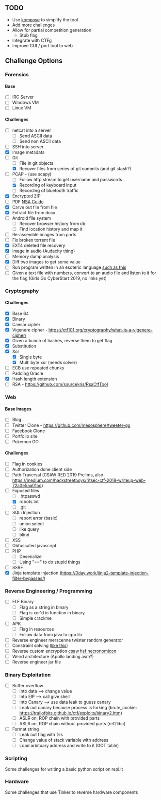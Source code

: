 ## TODO

* Use [kompose](https://kompose.io/) to simplify the tool
* Add more challenges
* Allow for partial competition generation
	* Stub flag
* Integrate with CTFg
* Improve GUI / port tool to web

## Challenge Options

### Forensics

#### Base

- [ ] IRC Server
- [ ] Windows VM
- [ ] Linux VM

#### Challenges

- [ ] netcat into a server
    - [ ] Send ASCII data
  - [ ] Send non ASCII data
- [ ] SSH into server
- [x] Image metadata
- [ ] Git
	- [ ] File in git objects
	- [x] Recover files from series of git commits (and git stash?)
- [ ] PCAP - (use scapy)
	- [ ] Follow http stream to get username and passwords
	- [x] Recording of keyboard input
	- [ ] Recording of bluetooth traffic
- [x] Encrypted ZIP
- [ ] PDF [NSA Guide](http://www.itsecure.hu/library/file/Biztons%C3%A1gi%20%C3%BAtmutat%C3%B3k/Alkalmaz%C3%A1sok/Hidden%20Data%20and%20Metadata%20in%20Adobe%20PDF%20Files.pdf)
- [x] Carve out file from file
- [x] Extract file from docx
- [ ] Android file system
	- [ ] Recover browser history from db
	- [ ] Find location history and map it
- [ ] Re-assemble images from parts
- [ ] Fix broken torrent file
- [x] EXT4 deleted file recovery
- [x] Image in audio (Audacity thing)
- [ ] Memory dump analysis
- [x] Diff two images to get some value
- [ ] Run program written in an esoteric language [such as this](https://tcode2k16.github.io/blog/posts/picoctf-2019-writeup/general-skills/#mus1c)
- [ ] Given a text file with numbers, convert to an audio file and listen to it for the flag (Girls Go CyberStart 2019, no links yet)

### Cryptography

#### Challenges

- [x] Base 64
- [x] Binary
- [x] Caesar cipher
- [x] Vigenere cipher - https://ctf101.org/cryptography/what-is-a-vigenere-cipher/
- [x] Given a bunch of hashes, reverse them to get flag
- [x] Substitution
- [x] Xor
	- [x] Single byte
	- [x] Multi byte xor (needs solver)
- [ ] ECB use repeated chunks
- [ ] Padding Oracle
- [x] Hash length extension
- [ ] RSA - https://github.com/sourcekris/RsaCtfTool
### Web

#### Base Images

- [ ] Blog
- [ ] Twitter Clone - https://github.com/mesosphere/tweeter-go
- [ ] Facebook Clone
- [ ] Portfolio site
- [ ] Pokemon GO

#### Challenges

- [ ] Flag in cookies
- [ ] Authorization done client side
- [ ] Path Traversal (CSAW RED 2019 Prelims, also https://medium.com/hackstreetboys/ritsec-ctf-2018-writeup-web-72a0e5aa01ad)
- [ ] Exposed files
	- [ ] .htpasswd
	- [x] robots.txt
	- [ ] .git
- [ ] SQLi Injection
	- [ ] report error (basic)
	- [ ] union select
	- [ ] like query
	- [ ] blind
- [ ] XSS
- [ ] Obfuscated javascript
- [ ] PHP
	- [ ] Deserialize
	- [ ] Using "==" to do stupid things
- [ ] SSRF
- [x] Jinja template injection (https://0day.work/jinja2-template-injection-filter-bypasses/)

### Reverse Engineering / Programming

- [ ] ELF Binary
	- [ ] Flag as a string in binary
	- [ ] Flag is xor'd in function in binary
	- [ ] Simple crackme
- [ ] APK
	- [ ] Flag in resources
	- [ ] Follow data from java to cpp lib
- [ ] Reverse engineer merscenne twister random generator
- [ ] Constraint solving ([like this](https://raw.githubusercontent.com/breadchris/Just4Fun/14e7564ac2d3e359d88698a4499a74bc7f0aa369/leakz/HSF-Finals/Hacktivist-Website/check.py))
- [ ] Reverse custom encryption [csaw hsf necronomicon](https://github.com/breadchris/Just4Fun/blob/14e7564ac2d3e359d88698a4499a74bc7f0aa369/leakz/HSF-Finals/Encryption-Software/crypt.c)
- [ ] Weird architecture (Apollo landing asm?)
- [ ] Reverse engineer jar file

### Binary Exploitation

- [ ] Buffer overflow
	- [ ] Into data --> change value
	- [ ] Into EIP --> call give shell
	- [ ] Into Canary --> use data leak to guess canary
	- [ ] Leak out canary because process is forking (brute_cookie: https://trailofbits.github.io/ctf/exploits/binary2.htm)
	- [ ] ASLR on, ROP chain with provided parts
	- [ ] ASLR on, ROP chain without provided parts (ret2libc)
- [ ] Format string
	- [ ] Leak out flag with %s
	- [ ] Change value of stack variable with address
	- [ ] Load arbituary address and write to it (GOT table)
	
### Scripting

Some challenges for writing a basic python script on repl.it

### Hardware

Some challenges that use Tinker to reverse hardware components